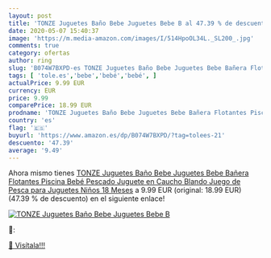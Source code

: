 ```yaml
---
layout: post
title: 'TONZE Juguetes Baño Bebe Juguetes Bebe B al 47.39 % de descuento'
date: 2020-05-07 15:40:37
image: 'https://m.media-amazon.com/images/I/514HpoOL34L._SL200_.jpg'
comments: true
category: ofertas
author: ring
slug: 'B074W7BXPD-es TONZE Juguetes Baño Bebe Juguetes Bebe Bañera Flotantes...'
tags: [ 'tole.es','bebe','bebé','bebé', ]
actualPrice: 9.99 EUR
currency: EUR
price: 9.99
comparePrice: 18.99 EUR
prodname: 'TONZE Juguetes Baño Bebe Juguetes Bebe Bañera Flotantes Piscina Bebé Pescado Juguete en Caucho Blando Juego de Pesca para Juguetes Niños 18 Meses'
country: 'es'
flag: '🇪🇸'
buyurl: 'https://www.amazon.es/dp/B074W7BXPD/?tag=tolees-21'
descuento: '47.39'
average: '9.49'
---
```


Ahora mismo tienes [TONZE Juguetes Baño Bebe Juguetes Bebe Bañera Flotantes Piscina Bebé Pescado Juguete en Caucho Blando Juego de Pesca para Juguetes Niños 18 Meses](https://www.amazon.es/dp/B074W7BXPD/?tag=tolees-21) a 9.99 EUR (original: 18.99 EUR) (47.39 %  de descuento) en el siguiente enlace!

[![TONZE Juguetes Baño Bebe Juguetes Bebe B](https://m.media-amazon.com/images/I/514HpoOL34L._SL200_.jpg)](https://www.amazon.es/dp/B074W7BXPD/?tag=tolees-21)

🔎:


[🛒 Visítala!!!](https://www.amazon.es/dp/B074W7BXPD/?tag=tolees-21)
